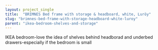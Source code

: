 ```yaml
---
layout: project_single
title:  "BRIMNES Bed frame with storage & headboard, white, Luröy"
slug: "brimnes-bed-frame-with-storage-headboard-white-luroy"
parent: "ikea-bedroom-shelves-and-storage"
---
```

IKEA bedroom-love the idea of shelves behind headborad and underbed drawers-especially if the bedroom is small